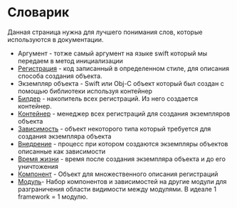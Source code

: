 # Словарик

Данная страница нужна для лучшего понимания слов, которые используются в документации.

* Аргумент - тотже самый аргумент на языке swift который мы передаем в метод инициализации
* [Регистрация](registration.md#Регистрация) - код записанный в определенном стиле, для описания способа создания объекта.
* Экземпляр объекта - Swift или Obj-C объект который был создан с помощью библиотеки используя контейнер
* [Билдер](build.md#Создание-контейнера) - накопитель всех регистраций. Из него создается контейнер.
* [Контейнер](build.md#Создание-контейнера) - менеджер всех регистраций для создания экземпляров объекта
* [Зависимость](resolve.md#Разрешение-зависимостей) - объект некоторого типа который требуется для создания экземпляра объекта
* [Внедрение](injection.md#Внедрение) - процесс при котором создаются экземпляры объектов описанные как зависимости
* [Время жизни](lifetime.md#Время-жизни) - время после создания экземпляра объекта и до его уничтожения
* [Компонент](component.md#Компоненты) - Объект для множественного описания регистраций
* [Модуль](module.md#Модули)- Набор компонентов и зависимостей на другие модули для разграничения области видимости между модулями. В идеале 1 framework = 1 модулю.
